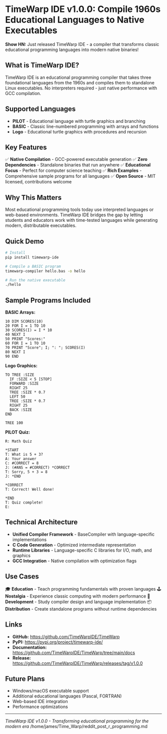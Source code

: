 # TimeWarp IDE v1.0.0: Compile 1960s Educational Languages to Native Executables

**Show HN:** Just released TimeWarp IDE - a compiler that transforms classic educational programming languages into modern native binaries!

## What is TimeWarp IDE?

TimeWarp IDE is an educational programming compiler that takes three foundational languages from the 1960s and compiles them to standalone Linux executables. No interpreters required - just native performance with GCC compilation.

## Supported Languages

- **PILOT** - Educational language with turtle graphics and branching
- **BASIC** - Classic line-numbered programming with arrays and functions
- **Logo** - Educational turtle graphics with procedures and recursion

## Key Features

✅ **Native Compilation** - GCC-powered executable generation
✅ **Zero Dependencies** - Standalone binaries that run anywhere
✅ **Educational Focus** - Perfect for computer science teaching
✅ **Rich Examples** - Comprehensive sample programs for all languages
✅ **Open Source** - MIT licensed, contributions welcome

## Why This Matters

Most educational programming tools today use interpreted languages or web-based environments. TimeWarp IDE bridges the gap by letting students and educators work with time-tested languages while generating modern, distributable executables.

## Quick Demo

```bash
# Install
pip install timewarp-ide

# Compile a BASIC program
timewarp-compiler hello.bas -o hello

# Run the native executable
./hello
```

## Sample Programs Included

**BASIC Arrays:**

```basic
10 DIM SCORES(10)
20 FOR I = 1 TO 10
30 SCORES(I) = I * 10
40 NEXT I
50 PRINT "Scores:"
60 FOR I = 1 TO 10
70 PRINT "Score"; I; ": "; SCORES(I)
80 NEXT I
90 END
```

**Logo Graphics:**

```logo
TO TREE :SIZE
  IF :SIZE < 5 [STOP]
  FORWARD :SIZE
  RIGHT 25
  TREE :SIZE * 0.7
  LEFT 50
  TREE :SIZE * 0.7
  RIGHT 25
  BACK :SIZE
END

TREE 100
```

**PILOT Quiz:**

```pilot
R: Math Quiz

*START
T: What is 5 + 3?
A: Your answer
C: #CORRECT = 8
J: (#ANS = #CORRECT) *CORRECT
T: Sorry, 5 + 3 = 8
J: *END

*CORRECT
T: Correct! Well done!

*END
T: Quiz complete!
E:
```

## Technical Architecture

- **Unified Compiler Framework** - BaseCompiler with language-specific implementations
- **C Code Generation** - Optimized intermediate representation
- **Runtime Libraries** - Language-specific C libraries for I/O, math, and graphics
- **GCC Integration** - Native compilation with optimization flags

## Use Cases

🎓 **Education** - Teach programming fundamentals with proven languages
🕹️ **Nostalgia** - Experience classic computing with modern performance
🔧 **Development** - Study compiler design and language implementation
📦 **Distribution** - Create standalone programs without runtime dependencies

## Links

- **GitHub:** <https://github.com/TimeWarpIDE/TimeWarp>
- **PyPI:** <https://pypi.org/project/timewarp-ide/>
- **Documentation:** <https://github.com/TimeWarpIDE/TimeWarp/tree/main/docs>
- **Release:** <https://github.com/TimeWarpIDE/TimeWarp/releases/tag/v1.0.0>

## Future Plans

- Windows/macOS executable support
- Additional educational languages (Pascal, FORTRAN)
- Web-based IDE integration
- Performance optimizations

---

*TimeWarp IDE v1.0.0 - Transforming educational programming for the modern era*</content>
<parameter name="filePath">/home/james/Time_Warp/reddit_post_r_programming.md